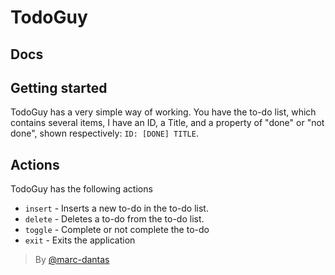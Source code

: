 # TodoGuy
## Docs

## Getting started
TodoGuy has a very simple way of working. You have the to-do list, which contains several items, I have an ID, a Title, and a property of "done" or "not done", shown respectively: `ID: [DONE] TITLE`.

## Actions
TodoGuy has the following actions
- `insert` - Inserts a new to-do in the to-do list.
- `delete` - Deletes a to-do from the to-do list.
- `toggle` - Complete or not complete the to-do
- `exit` - Exits the application

> By [@marc-dantas](https://github.com/marc-dantas/)
